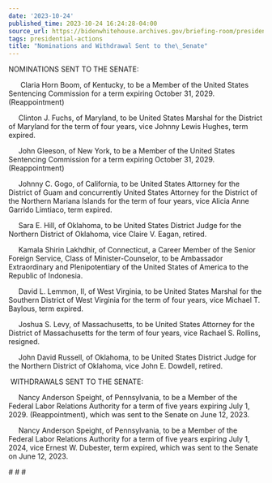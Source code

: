 ```yaml
---
date: '2023-10-24'
published_time: 2023-10-24 16:24:28-04:00
source_url: https://bidenwhitehouse.archives.gov/briefing-room/presidential-actions/2023/10/24/nominations-and-withdrawal-sent-to-the-senate-6/
tags: presidential-actions
title: "Nominations and Withdrawal Sent to the\_Senate"
---
```

 
NOMINATIONS SENT TO THE SENATE:  
  
      Claria Horn Boom, of Kentucky, to be a Member of the United States
Sentencing Commission for a term expiring October 31, 2029. 
(Reappointment)

     Clinton J. Fuchs, of Maryland, to be United States Marshal for the
District of Maryland for the term of four years, vice Johnny Lewis
Hughes, term expired.

     John Gleeson, of New York, to be a Member of the United States
Sentencing Commission for a term expiring October 31, 2029. 
(Reappointment)

     Johnny C. Gogo, of California, to be United States Attorney for the
District of Guam and concurrently United States Attorney for the
District of the Northern Mariana Islands for the term of four years,
vice Alicia Anne Garrido Limtiaco, term expired.

     Sara E. Hill, of Oklahoma, to be United States District Judge for
the Northern District of Oklahoma, vice Claire V. Eagan, retired.

     Kamala Shirin Lakhdhir, of Connecticut, a Career Member of the
Senior Foreign Service, Class of Minister-Counselor, to be Ambassador
Extraordinary and Plenipotentiary of the United States of America to the
Republic of Indonesia.

     David L. Lemmon, II, of West Virginia, to be United States Marshal
for the Southern District of West Virginia for the term of four years,
vice Michael T. Baylous, term expired.

     Joshua S. Levy, of Massachusetts, to be United States Attorney for
the District of Massachusetts for the term of four years, vice Rachael
S. Rollins, resigned.

     John David Russell, of Oklahoma, to be United States District Judge
for the Northern District of Oklahoma, vice John E. Dowdell, retired.

 WITHDRAWALS SENT TO THE SENATE:

     Nancy Anderson Speight, of Pennsylvania, to be a Member of the
Federal Labor Relations Authority for a term of five years expiring July
1, 2029. (Reappointment), which was sent to the Senate on June 12, 2023.

     Nancy Anderson Speight, of Pennsylvania, to be a Member of the
Federal Labor Relations Authority for a term of five years expiring July
1, 2024, vice Ernest W. Dubester, term expired, which was sent to the
Senate on June 12, 2023.

\# \# \#
